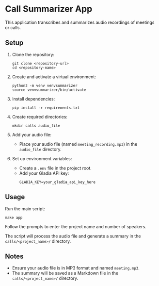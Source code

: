 # Call Summarizer App

This application transcribes and summarizes audio recordings of meetings or calls.

## Setup

1. Clone the repository:
   ```
   git clone <repository-url>
   cd <repository-name>
   ```

2. Create and activate a virtual environment:
   ```
   python3 -m venv venvsummarizer
   source venvsummarizer/bin/activate 
   ```

3. Install dependencies:
   ```
   pip install -r requirements.txt
   ```

4. Create required directories:
   ```
   mkdir calls audio_file
   ```

5. Add your audio file:
   - Place your audio file (named `meeting_recording.mp3`) in the `audio_file` directory.

6. Set up environment variables:
   - Create a `.env` file in the project root.
   - Add your Gladia API key:
     ```
     GLADIA_KEY=your_gladia_api_key_here
     ```

## Usage

Run the main script:

```
make app
```

Follow the prompts to enter the project name and number of speakers.

The script will process the audio file and generate a summary in the `calls/<project_name>/` directory.

## Notes

- Ensure your audio file is in MP3 format and named `meeting.mp3`.
- The summary will be saved as a Markdown file in the `calls/<project_name>/` directory.